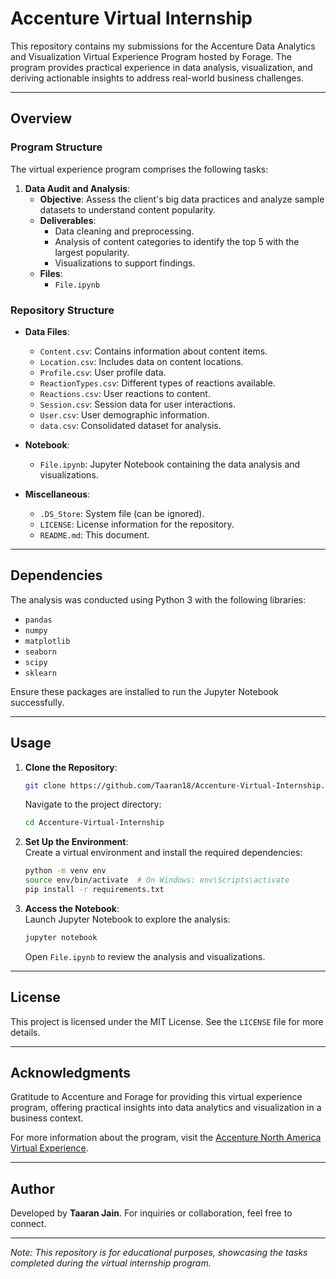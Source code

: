 
# Accenture Virtual Internship

This repository contains my submissions for the Accenture Data Analytics and Visualization Virtual Experience Program hosted by Forage. The program provides practical experience in data analysis, visualization, and deriving actionable insights to address real-world business challenges.

---

## Overview

### Program Structure

The virtual experience program comprises the following tasks:

1. **Data Audit and Analysis**:  
   - **Objective**: Assess the client's big data practices and analyze sample datasets to understand content popularity.  
   - **Deliverables**:  
     - Data cleaning and preprocessing.  
     - Analysis of content categories to identify the top 5 with the largest popularity.  
     - Visualizations to support findings.  
   - **Files**:  
     - `File.ipynb`  

### Repository Structure

- **Data Files**:  
  - `Content.csv`: Contains information about content items.  
  - `Location.csv`: Includes data on content locations.  
  - `Profile.csv`: User profile data.  
  - `ReactionTypes.csv`: Different types of reactions available.  
  - `Reactions.csv`: User reactions to content.  
  - `Session.csv`: Session data for user interactions.  
  - `User.csv`: User demographic information.  
  - `data.csv`: Consolidated dataset for analysis.  

- **Notebook**:  
  - `File.ipynb`: Jupyter Notebook containing the data analysis and visualizations.  

- **Miscellaneous**:  
  - `.DS_Store`: System file (can be ignored).  
  - `LICENSE`: License information for the repository.  
  - `README.md`: This document.  

---

## Dependencies

The analysis was conducted using Python 3 with the following libraries:

- `pandas`  
- `numpy`  
- `matplotlib`  
- `seaborn`  
- `scipy`  
- `sklearn`  

Ensure these packages are installed to run the Jupyter Notebook successfully.

---

## Usage

1. **Clone the Repository**:  
   ```bash
   git clone https://github.com/Taaran18/Accenture-Virtual-Internship.git
   ```
   Navigate to the project directory:
   ```bash
   cd Accenture-Virtual-Internship
   ```

2. **Set Up the Environment**:  
   Create a virtual environment and install the required dependencies:
   ```bash
   python -m venv env
   source env/bin/activate  # On Windows: env\Scripts\activate
   pip install -r requirements.txt
   ```

3. **Access the Notebook**:  
   Launch Jupyter Notebook to explore the analysis:
   ```bash
   jupyter notebook
   ```
   Open `File.ipynb` to review the analysis and visualizations.

---

## License

This project is licensed under the MIT License. See the `LICENSE` file for more details.

---

## Acknowledgments

Gratitude to Accenture and Forage for providing this virtual experience program, offering practical insights into data analytics and visualization in a business context.

For more information about the program, visit the [Accenture North America Virtual Experience](https://www.theforage.com/show-firm-programs/T6kdcdKSTfg2aotxT/Accenture-USA).

---

## Author

Developed by **Taaran Jain**. For inquiries or collaboration, feel free to connect.

---

*Note: This repository is for educational purposes, showcasing the tasks completed during the virtual internship program.*

